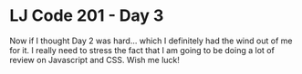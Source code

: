 # LJ Code 201 - Day 3

Now if I thought Day 2 was hard... which I definitely had the wind out of me for it. I really need to stress the fact that I am going to be doing a lot of review on Javascript and CSS. Wish me luck!